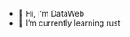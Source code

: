 - 👋 Hi, I’m DataWeb
- 🌱 I’m currently learning rust

<!---
DataWeb0x1/DataWeb0x1 is a ✨ special ✨ repository because its `README.md` (this file) appears on your GitHub profile.
You can click the Preview link to take a look at your changes.
--->
